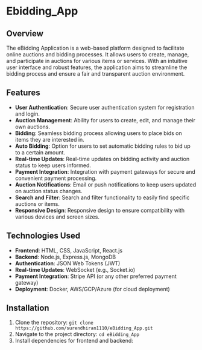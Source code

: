 ﻿# Ebidding_App

## Overview
The eBidding Application is a web-based platform designed to facilitate online auctions and bidding processes. It allows users to create, manage, and participate in auctions for various items or services. With an intuitive user interface and robust features, the application aims to streamline the bidding process and ensure a fair and transparent auction environment.

## Features
- **User Authentication**: Secure user authentication system for registration and login.
- **Auction Management**: Ability for users to create, edit, and manage their own auctions.
- **Bidding**: Seamless bidding process allowing users to place bids on items they are interested in.
- **Auto Bidding**: Option for users to set automatic bidding rules to bid up to a certain amount.
- **Real-time Updates**: Real-time updates on bidding activity and auction status to keep users informed.
- **Payment Integration**: Integration with payment gateways for secure and convenient payment processing.
- **Auction Notifications**: Email or push notifications to keep users updated on auction status changes.
- **Search and Filter**: Search and filter functionality to easily find specific auctions or items.
- **Responsive Design**: Responsive design to ensure compatibility with various devices and screen sizes.

## Technologies Used
- **Frontend**: HTML, CSS, JavaScript, React.js
- **Backend**: Node.js, Express.js, MongoDB
- **Authentication**: JSON Web Tokens (JWT)
- **Real-time Updates**: WebSocket (e.g., Socket.io)
- **Payment Integration**: Stripe API (or any other preferred payment gateway)
- **Deployment**: Docker, AWS/GCP/Azure (for cloud deployment)

## Installation
1. Clone the repository: `git clone https://github.com/surendhiran1110/eBidding_App.git`
2. Navigate to the project directory: `cd eBidding_App`
3. Install dependencies for frontend and backend:

